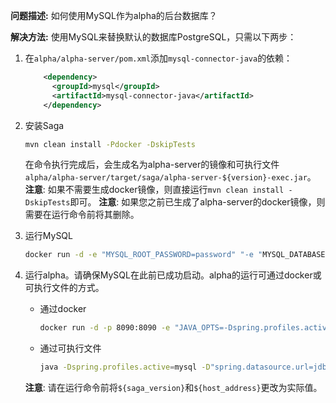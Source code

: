 **问题描述:** 如何使用MySQL作为alpha的后台数据库？

**解决方法:** 使用MySQL来替换默认的数据库PostgreSQL，只需以下两步：
1. 在`alpha/alpha-server/pom.xml`添加`mysql-connector-java`的依赖：
   ```xml
       <dependency>
         <groupId>mysql</groupId>
         <artifactId>mysql-connector-java</artifactId>
       </dependency>
   ```

2. 安装Saga
   ```bash
   mvn clean install -Pdocker -DskipTests
   ```
   在命令执行完成后，会生成名为alpha-server的镜像和可执行文件`alpha/alpha-server/target/saga/alpha-server-${version}-exec.jar`。
   **注意**: 如果不需要生成docker镜像，则直接运行`mvn clean install -DskipTests`即可。
   **注意**: 如果您之前已生成了alpha-server的docker镜像，则需要在运行命令前将其删除。
   
3. 运行MySQL
   ```bash
   docker run -d -e "MYSQL_ROOT_PASSWORD=password" "-e "MYSQL_DATABASE=saga" -e "MYSQL_USER=saga" -e "MYSQL_PASSWORD=password" -p 3306:3306 mysql/mysql-server:5.7
   ```

4. 运行alpha。请确保MySQL在此前已成功启动。alpha的运行可通过docker或可执行文件的方式。
   * 通过docker
      ```bash
      docker run -d -p 8090:8090 -e "JAVA_OPTS=-Dspring.profiles.active=mysql -Dspring.datasource.url=jdbc:mysql://${host_address}:3306/saga?useSSL=false" alpha-server:${saga_version}
      ```
   * 通过可执行文件
      ```bash
      java -Dspring.profiles.active=mysql -D"spring.datasource.url=jdbc:mysql://${host_address}:3306/saga?useSSL=false" -jar alpha-server-${saga_version}-exec.jar
      ```
   **注意**: 请在运行命令前将`${saga_version}`和`${host_address}`更改为实际值。
